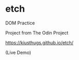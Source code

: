 # etch
DOM Practice

Project from The Odin Project

https://kiusthugs.github.io/etch/ 

(Live Demo)
